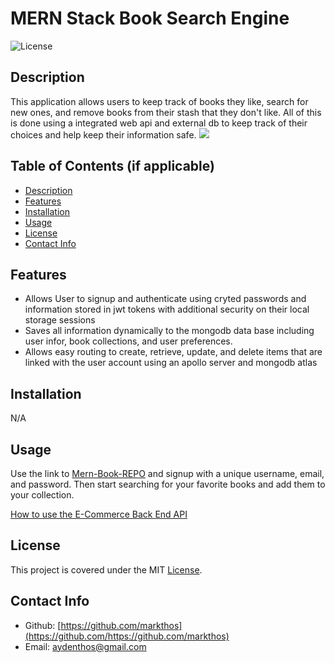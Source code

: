 # MERN Stack Book Search Engine

![License](https://img.shields.io/badge/License-mit-blue.svg)

## Description
This application allows users to keep track of books they like, search for new ones, and remove books from their stash that they don't like.  All of this is done using a integrated web api and external db to keep track of their choices and help keep their information safe.
<img src="./MERN-Book-REPO.png">

## Table of Contents (if applicable)

- [Description](#description)
- [Features](#features)
- [Installation](#installation)
- [Usage](#usage)
- [License](#license)
- [Contact Info](#contact-info)



## Features

- Allows User to signup and authenticate using cryted passwords and information stored in jwt tokens with additional security on their local storage sessions
- Saves all information dynamically to the mongodb data base including user infor, book collections, and user preferences.
- Allows easy routing to create, retrieve, update, and delete items that are linked with the user account using an apollo server and mongodb atlas

## Installation

N/A

## Usage
Use the link to [Mern-Book-REPO](https://mern-book-repo-549878f94ee9.herokuapp.com/) and signup with a unique username, email, and password.  Then start searching for your favorite books and add them to your collection.

[How to use the E-Commerce Back End API](https://drive.google.com/file/d/1oXeesaLibs7sXwsf1OvSyz6b5pNa9maA/view)

## License
This project is covered under the MIT [License](https://choosealicense.com/licenses/${license}).


## Contact Info

- Github: [https://github.com/markthos](https://github.com/https://github.com/markthos)
- Email: aydenthos@gmail.com